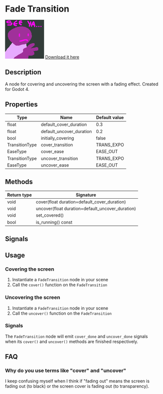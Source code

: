 # Fade Transition
![An icon of a person holding up a peace sign with text above that reads "See ya..."](https://raw.githubusercontent.com/samclee/Fade-Transition/main/assets/icon.png)
[Download it here](https://godotengine.org/asset-library/asset/1663)
## Description

A node for covering and uncovering the screen with a fading effect. Created for Godot 4.

## Properties
|Type | Name | Default value|
|---|---|---|
|float | default_cover_duration | 0.3 |
|float | default_uncover_duration | 0.2 |
|bool | initially_covering | false |
|TransitionType | cover_transition | TRANS_EXPO |
|EaseType | cover_ease | EASE_OUT |
|TransitionType | uncover_transition | TRANS_EXPO |
|EaseType | uncover_ease | EASE_OUT |

## Methods
Return type | Signature
---|---
void | cover(float duration=default_cover_duration)
void | uncover(float duration=default_uncover_duration)
void | set_covered()
bool | is_running() const

## Signals



## Usage
### Covering the screen
1. Instantiate a `FadeTransition` node in your scene
2. Call the `cover()` function on the `FadeTransition`

### Uncovering the screen
1. Instantiate a `FadeTransition` node in your scene
2. Call the `uncover()` function on the `FadeTransition`

### Signals
The `FadeTransition` node will emit `cover_done` and `uncover_done` signals when its `cover()` and `uncover()` methods are finished respectively.

## FAQ
### Why do you use terms like "cover" and "uncover"
I keep confusing myself when I think if "fading out" means the screen is fading out (to black) or the screen cover is fading out (to transparency).

